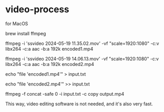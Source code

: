 # video-process

for MacOS

brew install ffmpeg


ffmpeg -i 'ssvideo 2024-05-19 11.35.02.mov' -vf "scale=1920:1080" -c:v libx264 -c:a aac -b:a 192k encoded1.mp4


ffmpeg -i 'ssvideo 2024-05-19 14.06.13.mov' -vf "scale=1920:1080" -c:v libx264 -c:a aac -b:a 192k encoded2.mp4









echo "file 'encoded1.mp4'" > input.txt


echo "file 'encoded2.mp4'" >> input.txt


ffmpeg -f concat -safe 0 -i input.txt -c copy output.mp4



This way, video editing software is not needed, and it's also very fast.
